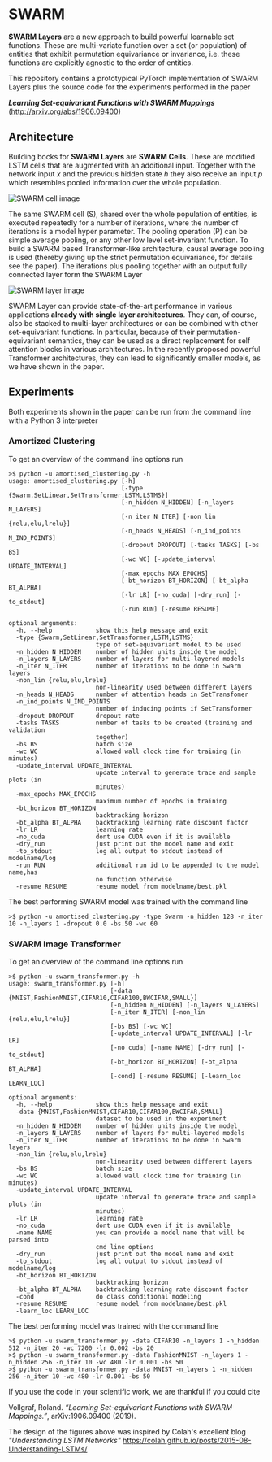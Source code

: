 SWARM
=====

**SWARM Layers** are a new approach to build powerful learnable set functions. These are multi-variate function over a set (or population) of entities that exhibit permutation equivariance or invariance, i.e. these functions are explicitly agnostic to the order of entities.

This repository contains a prototypical PyTorch implementation of SWARM Layers plus the source code for the experiments performed in the paper

***Learning Set-equivariant Functions with SWARM Mappings*** (<http://arxiv.org/abs/1906.09400>)


## Architecture
Building bocks for **SWARM Layers** are **SWARM Cells**. These are modified LSTM cells that are augmented with an additional input. Together with the network input *x* and the previous hidden state *h* they also receive an input *p* which resembles pooled information over the whole population. 

![SWARM cell image](https://github.com/zalandoresearch/SWARM/raw/master/swarm_cell.png "SWARM cell")

The same SWARM cell (S), shared over the whole population of entities, is executed repeatedly for a number of iterations, where the number of iterations is a model hyper parameter. The pooling operation (P) can be simple average pooling, or any other low level set-invariant function. To build a SWARM based Transformer-like architecture, causal average pooling is used (thereby giving up the strict permutation equivariance, for details see the paper). The iterations plus pooling together with an output fully connected layer form the SWARM Layer

![SWARM layer image](https://github.com/zalandoresearch/SWARM/raw/master/swarm.png "SWARM layer")

SWARM Layer can provide state-of-the-art performance in various applications **already with single layer architectures**. They can, of course, also be stacked to multi-layer architectures or can be combined with other set-equivariant functions. In particular, because of their permutation-equivariant semantics, they can be used as a direct replacement for self attention blocks in various architectures. In the recently proposed powerful Transformer architectures, they can lead to significantly smaller models, as we have shown in the paper.

## Experiments

Both experiments shown in the paper can be run from the command line with a Python 3 interpreter

### Amortized Clustering

To get an overview of the command line options run 

```
>$ python -u amortised_clustering.py -h
usage: amortised_clustering.py [-h]
                               [-type {Swarm,SetLinear,SetTransformer,LSTM,LSTMS}]
                               [-n_hidden N_HIDDEN] [-n_layers N_LAYERS]
                               [-n_iter N_ITER] [-non_lin {relu,elu,lrelu}]
                               [-n_heads N_HEADS] [-n_ind_points N_IND_POINTS]
                               [-dropout DROPOUT] [-tasks TASKS] [-bs BS]
                               [-wc WC] [-update_interval UPDATE_INTERVAL]
                               [-max_epochs MAX_EPOCHS]
                               [-bt_horizon BT_HORIZON] [-bt_alpha BT_ALPHA]
                               [-lr LR] [-no_cuda] [-dry_run] [-to_stdout]
                               [-run RUN] [-resume RESUME]

optional arguments:
  -h, --help            show this help message and exit
  -type {Swarm,SetLinear,SetTransformer,LSTM,LSTMS}
                        type of set-equivariant model to be used
  -n_hidden N_HIDDEN    number of hidden units inside the model
  -n_layers N_LAYERS    number of layers for multi-layered models
  -n_iter N_ITER        number of iterations to be done in Swarm layers
  -non_lin {relu,elu,lrelu}
                        non-linearity used between different layers
  -n_heads N_HEADS      number of attention heads in SetTransfomer
  -n_ind_points N_IND_POINTS
                        number of inducing points if SetTransformer
  -dropout DROPOUT      dropout rate
  -tasks TASKS          number of tasks to be created (training and validation
                        together)
  -bs BS                batch size
  -wc WC                allowed wall clock time for training (in minutes)
  -update_interval UPDATE_INTERVAL
                        update interval to generate trace and sample plots (in
                        minutes)
  -max_epochs MAX_EPOCHS
                        maximum number of epochs in training
  -bt_horizon BT_HORIZON
                        backtracking horizon
  -bt_alpha BT_ALPHA    backtracking learning rate discount factor
  -lr LR                learning rate
  -no_cuda              dont use CUDA even if it is available
  -dry_run              just print out the model name and exit
  -to_stdout            log all output to stdout instead of modelname/log
  -run RUN              additional run id to be appended to the model name,has
                        no function otherwise
  -resume RESUME        resume model from modelname/best.pkl
```

The best performing SWARM model was trained with the command line 

```
>$ python -u amortised_clustering.py -type Swarm -n_hidden 128 -n_iter 10 -n_layers 1 -dropout 0.0 -bs.50 -wc 60
```

### SWARM Image Transformer

To get an overview of the command line options run 

```
>$ python -u swarm_transformer.py -h
usage: swarm_transformer.py [-h]
                            [-data {MNIST,FashionMNIST,CIFAR10,CIFAR100,BWCIFAR,SMALL}]
                            [-n_hidden N_HIDDEN] [-n_layers N_LAYERS]
                            [-n_iter N_ITER] [-non_lin {relu,elu,lrelu}]
                            [-bs BS] [-wc WC]
                            [-update_interval UPDATE_INTERVAL] [-lr LR]
                            [-no_cuda] [-name NAME] [-dry_run] [-to_stdout]
                            [-bt_horizon BT_HORIZON] [-bt_alpha BT_ALPHA]
                            [-cond] [-resume RESUME] [-learn_loc LEARN_LOC]

optional arguments:
  -h, --help            show this help message and exit
  -data {MNIST,FashionMNIST,CIFAR10,CIFAR100,BWCIFAR,SMALL}
                        dataset to be used in the experiment
  -n_hidden N_HIDDEN    number of hidden units inside the model
  -n_layers N_LAYERS    number of layers for multi-layered models
  -n_iter N_ITER        number of iterations to be done in Swarm layers
  -non_lin {relu,elu,lrelu}
                        non-linearity used between different layers
  -bs BS                batch size
  -wc WC                allowed wall clock time for training (in minutes)
  -update_interval UPDATE_INTERVAL
                        update interval to generate trace and sample plots (in
                        minutes)
  -lr LR                learning rate
  -no_cuda              dont use CUDA even if it is available
  -name NAME            you can provide a model name that will be parsed into
                        cmd line options
  -dry_run              just print out the model name and exit
  -to_stdout            log all output to stdout instead of modelname/log
  -bt_horizon BT_HORIZON
                        backtracking horizon
  -bt_alpha BT_ALPHA    backtracking learning rate discount factor
  -cond                 do class conditional modeling
  -resume RESUME        resume model from modelname/best.pkl
  -learn_loc LEARN_LOC
```

The best performing model was trained with the command line 

```
>$ python -u swarm_transformer.py -data CIFAR10 -n_layers 1 -n_hidden 512 -n_iter 20 -wc 7200 -lr 0.002 -bs 20
>$ python -u swarm_transformer.py -data FashionMNIST -n_layers 1 -n_hidden 256 -n_iter 10 -wc 480 -lr 0.001 -bs 50
>$ python -u swarm_transformer.py -data MNIST -n_layers 1 -n_hidden 256 -n_iter 10 -wc 480 -lr 0.001 -bs 50
```



If you use the code in your scientific work, we are thankful if you could cite 

Vollgraf, Roland. *“Learning Set-equivariant Functions with SWARM Mappings.”*, arXiv:1906.09400 (2019).

The design of the figures above was inspired by Colah's excellent blog *"Understanding LSTM Networks"* <https://colah.github.io/posts/2015-08-Understanding-LSTMs/>
